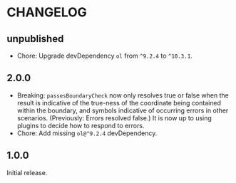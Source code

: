 # CHANGELOG

## unpublished

- Chore: Upgrade devDependency `ol` from `^9.2.4` to `^10.3.1`.

## 2.0.0

- Breaking: `passesBoundaryCheck` now only resolves true or false when the result is indicative of the true-ness of the coordinate being contained within the boundary, and symbols indicative of occurring errors in other scenarios. (Previously: Errors resolved false.) It is now up to using plugins to decide how to respond to errors.
- Chore: Add missing `ol@^9.2.4` devDependency.

## 1.0.0

Initial release.
